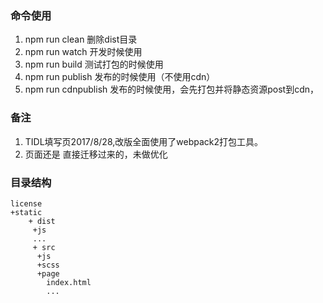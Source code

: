 

### 命令使用
1. npm run clean 删除dist目录
2. npm run watch 开发时候使用
3. npm run build 测试打包的时候使用
4. npm run publish 发布的时候使用（不使用cdn）
5. npm run cdnpublish 发布的时候使用，会先打包并将静态资源post到cdn，


### 备注
1. TIDL填写页2017/8/28,改版全面使用了webpack2打包工具。
2. 页面还是 直接迁移过来的，未做优化

### 目录结构
```
license
+static
    + dist
     +js
     ...
     + src
      +js
      +scss
      +page
        index.html
        ...
 ```


